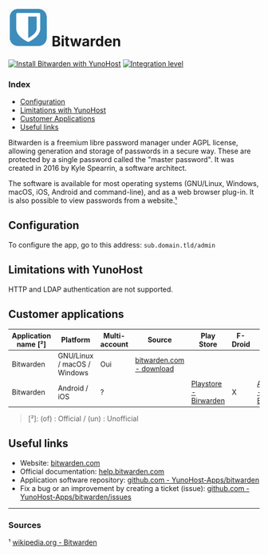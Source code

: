 # <img src="/images/bitwarden_logo.png" width="80px" alt="Bitwarden's logo"> Bitwarden

[![Install Bitwarden with YunoHost](https://install-app.yunohost.org/install-with-yunohost.png)](https://install-app.yunohost.org/?app=bitwarden) [![Integration level](https://dash.yunohost.org/integration/bitwarden.svg)](https://dash.yunohost.org/appci/app/bitwarden)

### Index

- [Configuration](#configuration)
- [Limitations with YunoHost](#limitations-with-yunohost)
- [Customer Applications](#customer-applications)
- [Useful links](#useful-links)

Bitwarden is a freemium libre password manager under AGPL license, allowing generation and storage of passwords in a secure way. These are protected by a single password called the "master password". It was created in 2016 by Kyle Spearrin, a software architect.

The software is available for most operating systems (GNU/Linux, Windows, macOS, iOS, Android and command-line), and as a web browser plug-in. It is also possible to view passwords from a website.[¹](#sources)

## Configuration

To configure the app, go to this address: `sub.domain.tld/admin`

## Limitations with YunoHost

HTTP and LDAP authentication are not supported.

## Customer applications

| Application name [²] | Platform | Multi-account | Source | Play Store | F-Droid | Apple Store |
|----------------------|----------|---------------|--------|------------|---------|-------------|
| Bitwarden | GNU/Linux / macOS / Windows  | Oui | [bitwarden.com - download](https://bitwarden.com/#download) |
| Bitwarden | Android / iOS | ? |  | [Playstore - Birwarden](https://play.google.com/store/apps/details?id=com.x8bit.bitwarden) | X | [App Store - Bitwarden](https://itunes.apple.com/app/bitwarden-free-password-manager/id1137397744?mt=8) |

> [²]: (of) : Official / (un) : Unofficial

## Useful links

+ Website: [bitwarden.com](https://bitwarden.com/)
+ Official documentation: [help.bitwarden.com](https://help.bitwarden.com/)
+ Application software repository: [github.com - YunoHost-Apps/bitwarden](https://github.com/YunoHost-Apps/bitwarden_ynh)
+ Fix a bug or an improvement by creating a ticket (issue): [github.com - YunoHost-Apps/bitwarden/issues](https://github.com/YunoHost-Apps/bitwarden_ynh/issues)

-----

### Sources

¹ [wikipedia.org - Bitwarden](https://en.wikipedia.org/wiki/Bitwarden)
